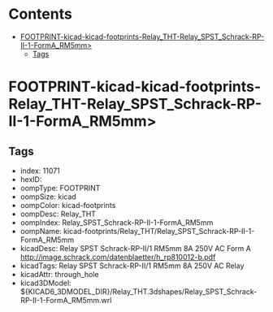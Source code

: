 



Contents
========

* [FOOTPRINT-kicad-kicad-footprints-Relay_THT-Relay_SPST_Schrack-RP-II-1-FormA_RM5mm>](#footprint-kicad-kicad-footprints-relay_tht-relay_spst_schrack-rp-ii-1-forma_rm5mm)
	* [Tags](#tags)

# FOOTPRINT-kicad-kicad-footprints-Relay_THT-Relay_SPST_Schrack-RP-II-1-FormA_RM5mm>

## Tags

- index: 11071
- hexID: 
- oompType: FOOTPRINT
- oompSize: kicad
- oompColor: kicad-footprints
- oompDesc: Relay_THT
- oompIndex: Relay_SPST_Schrack-RP-II-1-FormA_RM5mm
- oompName: kicad-footprints/Relay_THT/Relay_SPST_Schrack-RP-II-1-FormA_RM5mm
- kicadDesc: Relay SPST Schrack-RP-II/1 RM5mm 8A 250V AC Form A http://image.schrack.com/datenblaetter/h_rp810012-b.pdf
- kicadTags: Relay SPST Schrack-RP-II/1 RM5mm 8A 250V AC Relay
- kicadAttr: through_hole
- kicad3DModel: ${KICAD6_3DMODEL_DIR}/Relay_THT.3dshapes/Relay_SPST_Schrack-RP-II-1-FormA_RM5mm.wrl
